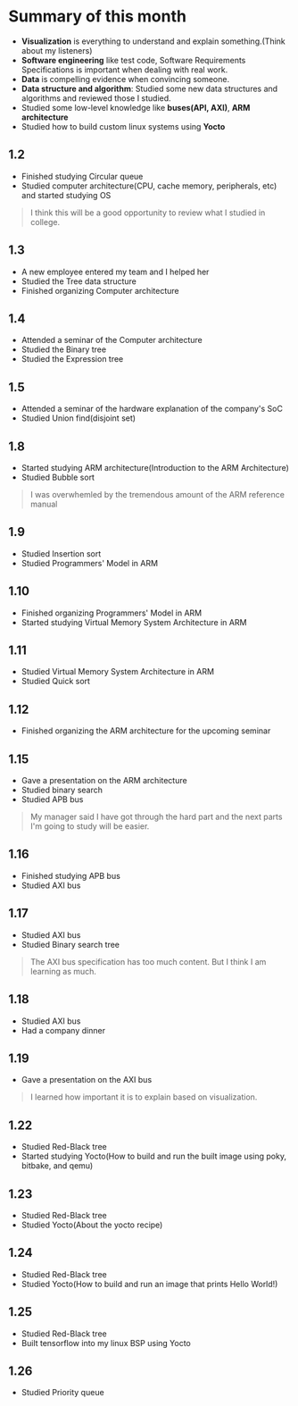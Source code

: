 # Summary of this month
- **Visualization** is everything to understand and explain something.(Think about my listeners)
- **Software engineering** like test code, Software Requirements Specifications is important when dealing with real work.
- **Data** is compelling evidence when convincing someone.
- **Data structure and algorithm**: Studied some new data structures and algorithms and reviewed those I studied.
- Studied some low-level knowledge like **buses(API, AXI)**, **ARM architecture**
- Studied how to build custom linux systems using **Yocto**

## 1.2
- Finished studying Circular queue
- Studied computer architecture(CPU, cache memory, peripherals, etc) and started studying OS
>I think this will be a good opportunity to review what I studied in college.
## 1.3
- A new employee entered my team and I helped her
- Studied the Tree data structure
- Finished organizing Computer architecture
## 1.4
- Attended a seminar of the Computer architecture
- Studied the Binary tree
- Studied the Expression tree
## 1.5
- Attended a seminar of the hardware explanation of the company's SoC
- Studied Union find(disjoint set)
## 1.8
- Started studying ARM architecture(Introduction to the ARM Architecture)
- Studied Bubble sort
>I was overwhemled by the tremendous amount of the ARM reference manual
## 1.9
- Studied Insertion sort
- Studied Programmers' Model in ARM
## 1.10
- Finished organizing Programmers' Model in ARM
- Started studying Virtual Memory System Architecture in ARM
## 1.11
- Studied Virtual Memory System Architecture in ARM
- Studied Quick sort
## 1.12
- Finished organizing the ARM architecture for the upcoming seminar
## 1.15
- Gave a presentation on the ARM architecture
- Studied binary search
- Studied APB bus
>My manager said I have got through the hard part and the next parts I'm going to study will be easier.
## 1.16
- Finished studying APB bus
- Studied AXI bus
## 1.17
- Studied AXI bus
- Studied Binary search tree
>The AXI bus specification has too much content. But I think I am learning as much.
## 1.18
- Studied AXI bus
- Had a company dinner
## 1.19
- Gave a presentation on the AXI bus
>I learned how important it is to explain based on visualization.
## 1.22
- Studied Red-Black tree
- Started studying Yocto(How to build and run the built image using poky, bitbake, and qemu)
## 1.23
- Studied Red-Black tree
- Studied Yocto(About the yocto recipe)
## 1.24
- Studied Red-Black tree
- Studied Yocto(How to build and run an image that prints Hello World!)
## 1.25
- Studied Red-Black tree
- Built tensorflow into my linux BSP using Yocto
## 1.26
- Studied Priority queue
